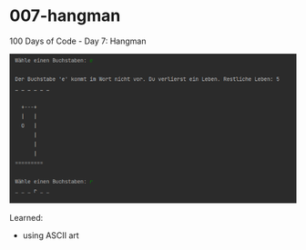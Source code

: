 # 007-hangman
100 Days of Code - Day 7: Hangman

![sample](img/sample.PNG)

Learned:
- using ASCII art
